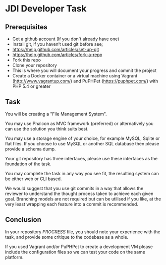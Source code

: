 JDI Developer Task
==================

Prerequisites
-------------

- Get a github account (If you don't already have one)
- Install git, if you haven’t used git before see;
 - <https://help.github.com/articles/set-up-git>
 - <https://help.github.com/articles/fork-a-repo>
- Fork this repo
- Clone your repository
 - This is where you will document your progress and commit the project
- Create a Docker container or a virtual machine using Vagrant (<http://www.vagrantup.com/>) and PuPHPet (<https://puphpet.com/>) with PHP 5.4 or greater

Task
----

You will be creating a "File Management System".

You may use Phalcon as MVC framework (preferred) or alternatively you can use the solution you think suits best.

You may use a storage engine of your choice, for example MySQL, Sqlite or flat files. If you choose to use MySQL or another SQL database then please provide a schema dump.

Your git repository has three interfaces, please use these interfaces as the foundation of the task.

You may complete the task in any way you see fit, the resulting system can be either web or CLI based.

We would suggest that you use git commits in a way that allows the reviewer to understand the thought process taken to achieve each given goal. Branching models are not required but can be utilised if you like, at the very least wrapping each feature into a commit is recommended.

Conclusion
----------

In your repository *PROGRESS* file, you should note your experience with the task, and provide some critique to the codebase as a whole.

If you used Vagrant and/or PuPHPet to create a development VM please include the configuration files so we can test your code on the same platform.


